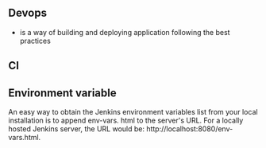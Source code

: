 ## Devops
- is a way of building and deploying application following the best practices

## CI


## Environment variable
An easy way to obtain the Jenkins environment variables list from your local installation is to append env-vars. html to the server's URL. For a locally hosted Jenkins server, the URL would be: http://localhost:8080/env-vars.html.